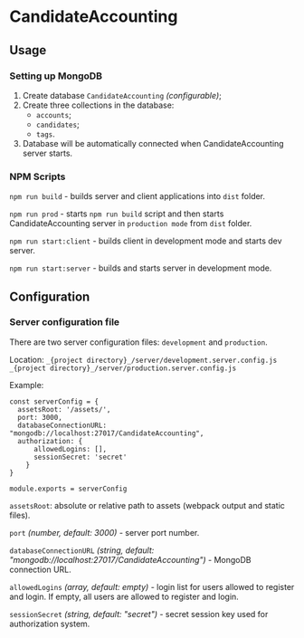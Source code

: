 CandidateAccounting
=====================
Usage
-----------------------------------
### Setting up MongoDB
1. Create database `CandidateAccounting` _(configurable)_;
2. Create three collections in the database:
    * `accounts`;
    * `candidates`;
    * `tags`.
3. Database will be automatically connected when CandidateAccounting server starts.

### NPM Scripts

`npm run build` - builds server and client applications into `dist` folder.

`npm run prod` - starts `npm run build` script and then starts CandidateAccounting server in `production mode` from `dist` folder.

`npm run start:client` - builds client in development mode and starts dev server.

`npm run start:server` - builds and starts server in development mode.

Configuration
-----------------------------------
### Server configuration file
There are two server configuration files: `development` and `production`.

Location:
`_{project directory}_/server/development.server.config.js`
`_{project directory}_/server/production.server.config.js`

Example:
```
const serverConfig = {
  assetsRoot: '/assets/',
  port: 3000,
  databaseConnectionURL: "mongodb://localhost:27017/CandidateAccounting",
  authorization: {
      allowedLogins: [],
      sessionSecret: 'secret'
    }
}

module.exports = serverConfig
```
`assetsRoot`: absolute or relative path to assets (webpack output and static files).

`port` _(number, default: 3000)_ - server port number.

`databaseConnectionURL` _(string, default: "mongodb://localhost:27017/CandidateAccounting")_ - MongoDB connection URL.

`allowedLogins` _(array, default: empty)_ - login list for users allowed to register and login. If empty, all users are allowed to register and login.

`sessionSecret` _(string, default: "secret")_ - secret session key used for authorization system.